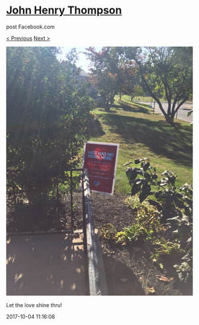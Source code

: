 # [John Henry Thompson](../README.md)
post Facebook.com

[< Previous](2017-10-04-1.md) [Next >](2017-10-04-3.md)

[![](../media/2017-10-04/Timeline-Photos-Let-the-love-shine-thru.jpg)](../README.md)

Let the love shine thru!

2017-10-04 11:16:08